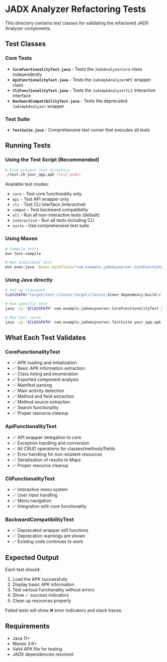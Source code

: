 # JADX Analyzer Refactoring Tests

This directory contains test classes for validating the refactored JADX Analyzer components.

## Test Classes

### Core Tests
- **`CoreFunctionalityTest.java`** - Tests the `JadxAnalyzerCore` class independently
- **`ApiFunctionalityTest.java`** - Tests the `JadxApkAnalyzerAPI` wrapper class
- **`CliFunctionalityTest.java`** - Tests the `JadxApkAnalyzerCLI` interactive interface
- **`BackwardCompatibilityTest.java`** - Tests the deprecated `JadxApkAnalyzer` wrapper

### Test Suite
- **`TestSuite.java`** - Comprehensive test runner that executes all tests

## Running Tests

### Using the Test Script (Recommended)
```bash
# From project root directory
./test.sh your_app.apk [test_mode]
```

Available test modes:
- `core` - Test core functionality only
- `api` - Test API wrapper only
- `cli` - Test CLI interface (interactive)
- `compat` - Test backward compatibility
- `all` - Run all non-interactive tests (default)
- `interactive` - Run all tests including CLI
- `suite` - Use comprehensive test suite

### Using Maven
```bash
# Compile tests
mvn test-compile

# Run individual test
mvn exec:java -Dexec.mainClass="com.example.jadxmcpserver.CoreFunctionalityTest" -Dexec.args="your_app.apk"
```

### Using Java directly
```bash
# Set up classpath
CLASSPATH="target/test-classes:target/classes:$(mvn dependency:build-classpath -Dmdep.outputFile=/dev/stdout -q)"

# Run specific test
java -cp "$CLASSPATH" com.example.jadxmcpserver.CoreFunctionalityTest your_app.apk

# Run test suite
java -cp "$CLASSPATH" com.example.jadxmcpserver.TestSuite your_app.apk all
```

## What Each Test Validates

### CoreFunctionalityTest
- ✅ APK loading and initialization
- ✅ Basic APK information extraction
- ✅ Class listing and enumeration
- ✅ Exported component analysis
- ✅ Manifest parsing
- ✅ Main activity detection
- ✅ Method and field extraction
- ✅ Method source extraction
- ✅ Search functionality
- ✅ Proper resource cleanup

### ApiFunctionalityTest
- ✅ API wrapper delegation to core
- ✅ Exception handling and conversion
- ✅ All CRUD operations for classes/methods/fields
- ✅ Error handling for non-existent resources
- ✅ Serialization of results to Maps
- ✅ Proper resource cleanup

### CliFunctionalityTest
- ✅ Interactive menu system
- ✅ User input handling
- ✅ Menu navigation
- ✅ Integration with core functionality

### BackwardCompatibilityTest
- ✅ Deprecated wrapper still functions
- ✅ Deprecation warnings are shown
- ✅ Existing code continues to work

## Expected Output

Each test should:
1. Load the APK successfully
2. Display basic APK information
3. Test various functionality without errors
4. Show ✅ success indicators
5. Clean up resources properly

Failed tests will show ❌ error indicators and stack traces.

## Requirements

- Java 11+
- Maven 3.6+
- Valid APK file for testing
- JADX dependencies resolved